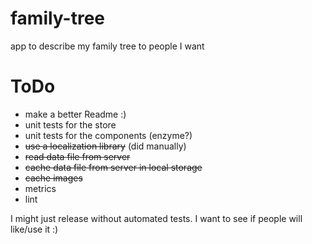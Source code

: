 # family-tree
app to describe my family tree to people I want

# ToDo
* make a better Readme :)
* unit tests for the store
* unit tests for the components (enzyme?)
* ~~use a localization library~~ (did manually)
* ~~read data file from server~~
* ~~cache data file from server in local storage~~
* ~~cache images~~
* metrics
* lint

I might just release without automated tests. I want to see if people will like/use it :)